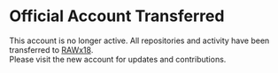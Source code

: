 # Official Account Transferred

This account is no longer active. All repositories and activity have been transferred to [RAWx18](https://github.com/RAWx18).  
Please visit the new account for updates and contributions.
